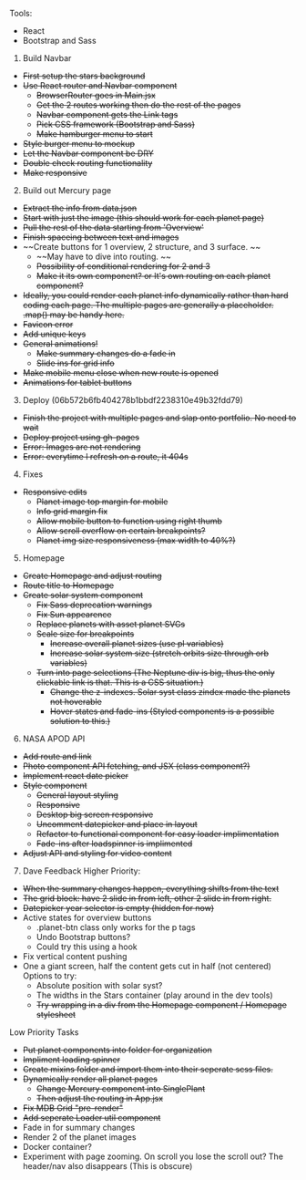Tools:
- React
- Bootstrap and Sass

1. Build Navbar
  - ~~First setup the stars background~~
  - ~~Use React router and Navbar component~~
    - ~~BrowserRouter goes in Main.jsx~~
    - ~~Get the 2 routes working then do the rest of the pages~~
    - ~~Navbar component gets the Link tags~~
    - ~~Pick CSS framework (Bootstrap and Sass)~~
    - ~~Make hamburger menu to start~~
  - ~~Style burger menu to mockup~~
  - ~~Let the Navbar component be DRY~~
  - ~~Double check routing functionality~~
  - ~~Make responsive~~

2. Build out Mercury page
  - ~~Extract the info from data.json~~
  - ~~Start with just the image (this should work for each planet page)~~
  - ~~Pull the rest of the data starting from 'Overview'~~
  - ~~Finish spaceing between text and images~~
  - ~~Create buttons for 1 overview, 2 structure, and 3 surface. ~~
    - ~~May have to dive into routing. ~~
    - ~~Possibility of conditional rendering for 2 and 3~~
    - ~~Make it its own component? or It's own routing on each planet component?~~
  - ~~Ideally, you could render each planet info dynamically rather than hard coding each page. The multiple pages are generally a placeholder. .map() may be handy here.~~
  - ~~Favicon error~~
  - ~~Add unique keys~~
  - ~~General animations!~~
    - ~~Make summary changes do a fade in~~
    - ~~Slide ins for grid info~~
  - ~~Make mobile menu close when new route is opened~~
  - ~~Animations for tablet buttons~~

3. Deploy (06b572b6fb404278b1bbdf2238310e49b32fdd79)
  - ~~Finish the project with multiple pages and slap onto portfolio. No need to wait~~
  - ~~Deploy project using gh-pages~~
  - ~~Error: Images are not rendering~~
  - ~~Error: everytime I refresh on a route, it 404s~~

4. Fixes
  - ~~Responsive edits~~
    - ~~Planet image top margin for mobile~~
    - ~~Info grid margin fix~~
    - ~~Allow mobile button to function using right thumb~~
    - ~~Allow scroll overflow on certain breakpoints?~~
    - ~~Planet img size responsiveness (max width to 40%?)~~

5. Homepage
  - ~~Create Homepage and adjust routing~~
  - ~~Route title to Homepage~~
  - ~~Create solar system component~~
    - ~~Fix Sass deprecation warnings~~
    - ~~Fix Sun appearence~~
    - ~~Replace planets with asset planet SVGs~~
    - ~~Scale size for breakpoints~~
      - ~~Increase overall planet sizes (use pl variables)~~
      - ~~Increase solar system size (stretch orbits size through orb variables)~~
    - ~~Turn into page selections (The Neptune div is big, thus the only clickable link is that. This is a CSS situation.)~~
      - ~~Change the z-indexes. Solar syst class zindex made the planets not hoverable~~
      - ~~Hover states and fade-ins (Styled components is a possible solution to this.)~~

6. NASA APOD API
  - ~~Add route and link~~
  - ~~Photo component API fetching, and JSX (class component?)~~
  - ~~Implement react date picker~~
  - ~~Style component~~
    - ~~General layout styling~~
    - ~~Responsive~~
    - ~~Desktop big screen responsive~~
    - ~~Uncomment datepicker and place in layout~~
    - ~~Refactor to functional component for easy loader implimentation~~
    - ~~Fade-ins after loadspinner is implimented~~
  - ~~Adjust API and styling for video content~~


7. Dave Feedback
  Higher Priority:
  - ~~When the summary changes happen, everything shifts from the text~~
  - ~~The grid block: have 2 slide in from left, other 2 slide in from right.~~
  - ~~Datepicker year selector is empty (hidden for now)~~
  - Active states for overview buttons
    - .planet-btn class only works for the p tags
    - Undo Bootstrap buttons?
    - Could try this using a hook
  - Fix vertical content pushing
  - One a giant screen, half the content gets cut in half (not centered)
    Options to try:
    - Absolute position with solar syst?
    - The widths in the Stars container (play around in the dev tools)
    - ~~Try wrapping in a div from the Homepage component / Homepage stylesheet~~




Low Priority Tasks
  - ~~Put planet components into folder for organization~~
  - ~~Impliment loading spinner~~
  - ~~Create mixins folder and import them into their seperate scss files.~~
  - ~~Dynamically render all planet pages~~
    - ~~Change Mercury component into SinglePlant~~
    - ~~Then adjust the routing in App.jsx~~
  - ~~Fix MDB Grid "pre-render"~~
  - ~~Add seperate Loader util component~~
  - Fade in for summary changes
  - Render 2 of the planet images
  - Docker container?
  - Experiment with page zooming. On scroll you lose the scroll out? The header/nav also disappears (This is obscure)


